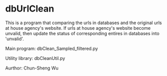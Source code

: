# dbUrlClean

This is a program that comparing the urls in databases and the original urls at house agency's website.
If urls at house agency's website become unvalid, then update the status of corresponding entires in databases into 'unvalid'.

Main program: dbClean_Sampled_filtered.py

Utility library: dbCleanUtil.py

Aurthor: Chun-Sheng Wu
